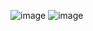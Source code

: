 ![image](https://github.com/zakaria0101echifaouy/Linux-Shell-HackerRank/assets/108145379/84a3b265-5c4a-470f-b59e-30fb62f81221)
![image](https://github.com/zakaria0101echifaouy/Linux-Shell-HackerRank/assets/108145379/6e1be73a-be94-4a49-91df-56c26fc59c28)
